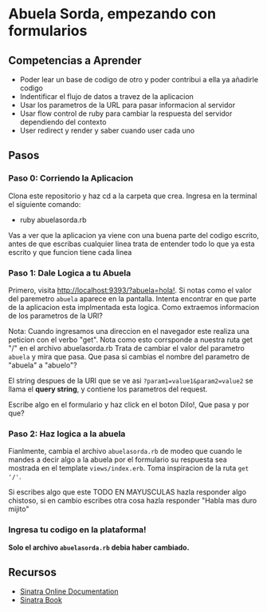 # Abuela Sorda, empezando con formularios

## Competencias a Aprender

* Poder lear un base de codigo de otro y poder contribui a ella ya añadirle codigo
* Indentificar el flujo de datos a travez de la aplicacion
* Usar los parametros de la URL para pasar informacion al servidor
* Usar flow control de ruby para cambiar la respuesta del servidor dependiendo del contexto
* User redirect y render y saber cuando user cada uno


## Pasos

### Paso 0: Corriendo la Aplicacion

Clona este repositorio y haz cd a la carpeta que crea. Ingresa en la terminal el siguiente comando:

* ruby abuelasorda.rb

Vas a ver que la aplicacion ya viene con una buena parte del codigo escrito, antes de que escribas cualquier linea trata de entender todo lo que ya esta escrito y que funcion tiene cada linea

### Paso 1: Dale Logica a tu Abuela

Primero, visita [http://localhost:9393/?abuela=hola!](http://localhost:4567/?abuela=hola!).  Si notas como el valor del paremetro `abuela` aparece en la pantalla.  Intenta encontrar en que parte de la aplicacion esta implmentada esta logica.  Como extraemos informacion de los parametros de la URl?

Nota: Cuando ingresamos una direccion en el navegador este realiza una peticion con el verbo "get". Nota como esto corrsponde a nuestra ruta get "/" en el archivo abuelasorda.rb
Trata de cambiar el valor del parametro `abuela` y mira que pasa. Que pasa si cambias el nombre del parametro de "abuela" a "abuelo"?

El string despues de la URl que se ve asi  `?param1=value1&param2=value2` se llama el  **query string**, y contiene los parametros del request.

Escribe algo en el formulario y haz click en el boton Dilo!,  Que pasa y por que?

### Paso 2:  Haz logica a la abuela

Fianlmente, cambia el archivo `abuelasorda.rb` de modeo que cuando le mandes a decir algo a la abuela por el formulario su respuesta sea mostrada en el template  `views/index.erb`. Toma inspiracion de la ruta `get '/'`.

Si escribes algo que este TODO EN MAYUSCULAS hazla responder algo chistoso, si en cambio escribes otra cosa hazla responder "Habla mas duro mijito"


### Ingresa tu codigo en la plataforma!

**Solo el archivo  `abuelasorda.rb` debia haber cambiado.**

## Recursos

* [Sinatra Online Documentation][Sinatra]
* [Sinatra Book][Sinatra Book]

[Sinatra documentation]: http://www.sinatrarb.com/intro
[browser redirect]: http://www.sinatrarb.com/intro#Browser%20Redirect
[handlers section]: http://sinatra-book.zencephalon.com/#handlers
[Sinatra Book]: http://sinatra-book.zencephalon.com/
[Sinatra]: http://www.sinatrarb.com/
